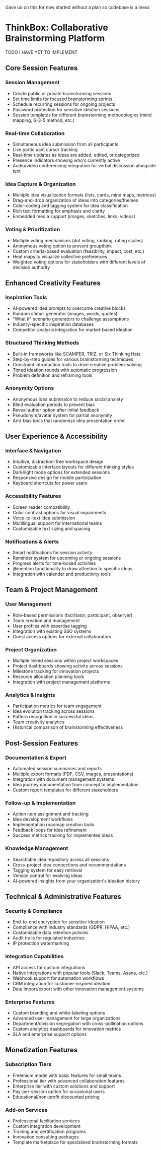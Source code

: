 
Gave uo on this for now started without a plan so codebase is a mess 

# ThinkBox: Collaborative Brainstorming Platform


TODO I HAVE YET TO IMPLEMENT 
## Core Session Features

### Session Management
- Create public or private brainstorming sessions
- Set time limits for focused brainstorming sprints
- Schedule recurring sessions for ongoing projects
- Password protection for sensitive ideation sessions
- Session templates for different brainstorming methodologies (mind mapping, 6-3-5 method, etc.)

### Real-time Collaboration
- Simultaneous idea submission from all participants
- Live participant cursor tracking
- Real-time updates as ideas are added, edited, or categorized
- Presence indicators showing who's currently active
- Audio/video conferencing integration for verbal discussion alongside text

### Idea Capture & Organization
- Multiple idea visualization formats (lists, cards, mind maps, matrices)
- Drag-and-drop organization of ideas into categories/themes
- Color-coding and tagging system for idea classification
- Rich text formatting for emphasis and clarity
- Embedded media support (images, sketches, links, videos)

### Voting & Prioritization
- Multiple voting mechanisms (dot voting, ranking, rating scales)
- Anonymous voting option to prevent groupthink
- Custom criteria-based evaluation (feasibility, impact, cost, etc.)
- Heat maps to visualize collective preferences
- Weighted voting options for stakeholders with different levels of decision authority

## Enhanced Creativity Features

### Inspiration Tools
- AI-powered idea prompts to overcome creative blocks
- Random stimuli generator (images, words, quotes)
- "What if" scenario generators to challenge assumptions
- Industry-specific inspiration databases
- Competitor analysis integration for market-based ideation

### Structured Thinking Methods
- Built-in frameworks like SCAMPER, TRIZ, or Six Thinking Hats
- Step-by-step guides for various brainstorming techniques
- Constraint introduction tools to drive creative problem-solving
- Timed ideation rounds with automatic progression
- Problem definition and reframing tools

### Anonymity Options
- Anonymous idea submission to reduce social anxiety
- Blind evaluation periods to prevent bias
- Reveal author option after initial feedback
- Pseudonym/avatar system for partial anonymity
- Anti-bias tools that randomize idea presentation order

## User Experience & Accessibility

### Interface & Navigation
- Intuitive, distraction-free workspace design
- Customizable interface layouts for different thinking styles
- Dark/light mode options for extended sessions
- Responsive design for mobile participation
- Keyboard shortcuts for power users

### Accessibility Features
- Screen reader compatibility
- Color contrast options for visual impairments
- Voice-to-text idea submission
- Multilingual support for international teams
- Customizable text sizing and spacing

### Notifications & Alerts
- Smart notifications for session activity
- Reminder system for upcoming or ongoing sessions
- Progress alerts for time-boxed activities
- @mention functionality to draw attention to specific ideas
- Integration with calendar and productivity tools

## Team & Project Management

### User Management
- Role-based permissions (facilitator, participant, observer)
- Team creation and management
- User profiles with expertise tagging
- Integration with existing SSO systems
- Guest access options for external collaborators

### Project Organization
- Multiple linked sessions within project workspaces
- Project dashboards showing activity across sessions
- Milestone tracking for innovation projects
- Resource allocation planning tools
- Integration with project management platforms

### Analytics & Insights
- Participation metrics for team engagement
- Idea evolution tracking across sessions
- Pattern recognition in successful ideas
- Team creativity analytics
- Historical comparison of brainstorming effectiveness

## Post-Session Features

### Documentation & Export
- Automated session summaries and reports
- Multiple export formats (PDF, CSV, images, presentations)
- Integration with document management systems
- Idea journey documentation from concept to implementation
- Custom report templates for different stakeholders

### Follow-up & Implementation
- Action item assignment and tracking
- Idea development workflows
- Implementation roadmap creation tools
- Feedback loops for idea refinement
- Success metrics tracking for implemented ideas

### Knowledge Management
- Searchable idea repository across all sessions
- Cross-project idea connections and recommendations
- Tagging system for easy retrieval
- Version control for evolving ideas
- AI-powered insights from your organization's ideation history

## Technical & Administrative Features

### Security & Compliance
- End-to-end encryption for sensitive ideation
- Compliance with industry standards (GDPR, HIPAA, etc.)
- Customizable data retention policies
- Audit trails for regulated industries
- IP protection watermarking

### Integration Capabilities
- API access for custom integrations
- Native integrations with popular tools (Slack, Teams, Asana, etc.)
- Webhook support for automation workflows
- CRM integration for customer-inspired ideation
- Data import/export with other innovation management systems

### Enterprise Features
- Custom branding and white-labeling options
- Advanced user management for large organizations
- Department/division segregation with cross-pollination options
- Custom analytics dashboards for innovation metrics
- SLA and enterprise support options

## Monetization Features

### Subscription Tiers
- Freemium model with basic features for small teams
- Professional tier with advanced collaboration features
- Enterprise tier with custom solutions and support
- Pay-per-session option for occasional users
- Educational/non-profit discounted pricing

### Add-on Services
- Professional facilitation services
- Custom integration development
- Training and certification programs
- Innovation consulting packages
- Template marketplace for specialized brainstorming formats
